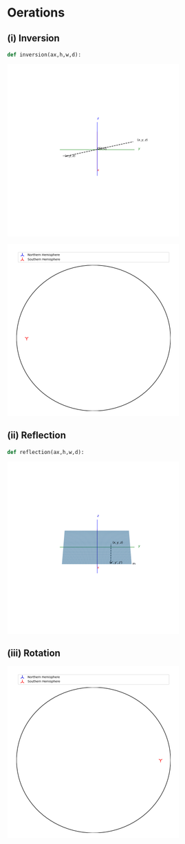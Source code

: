 # Oerations
## (i) Inversion
```py
def inversion(ax,h,w,d):
```

<p float="left">
  <img src="../Images/inversion.gif" width="400" />
</p>

<p float="left">
  <img src="../Images/stereographic_projection_inversion.gif" width="400" />
</p>

## (ii) Reflection

```py
def reflection(ax,h,w,d):
```

<p float="left">
  <img src="../Images/reflection.gif" width="400" />
</p>

## (iii) Rotation
<p float="left">
  <img src="../Images/stereographic_projection_rotation.gif" width="400" />
</p>
